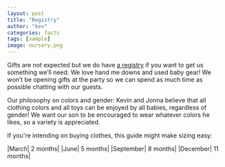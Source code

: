 ```yaml
---
layout: post
title: "Registry"
author: "kev"
categories: facts
tags: [sample]
image: nursery.png
---
```

Gifts are not expected but we do have [a registry](https://my.babylist.com/jonna-mchugh) if you want to get us something we’ll need. We love hand me downs and used baby gear! We won’t be opening gifts at the party so we can spend as much time as possible chatting with our guests.

Our philosophy on colors and gender: Kevin and Jonna believe that all clothing colors and all toys can be enjoyed by all babies, regardless of gender! We want our son to be encouraged to wear whatever colors he likes, so a variety is appreciated.

If you're intending on buying clothes, this guide might make sizing easy: 

|March| 2 months|
|June| 5 months|
|September| 8 months|
|December| 11 months|
